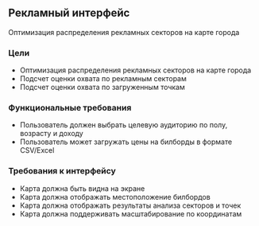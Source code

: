## Рекламный интерфейс

Оптимизация распределения рекламных секторов на карте города

### Цели

- Оптимизация распределения рекламных секторов на карте города
- Подсчет оценки охвата по рекламным секторам
- Подсчет оценки охвата по загруженным точкам

### Функциональные требования

- Пользователь должен выбрать целевую аудиторию по полу, возрасту и доходу
- Пользователь может загружать цены на билборды в формате CSV/Excel

### Требования к интерфейсу

- Карта должна быть видна на экране
- Карта должна отображать местоположение билбордов
- Карта должна отображать результаты анализа секторов и точек
- Карта должна поддерживать масштабирование по координатам
